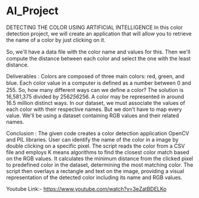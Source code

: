 # AI_Project
DETECTING THE COLOR USING ARTIFICIAL INTELLIGENCE
In this color detection project, we will create an application that will allow you to retrieve the name of a color by just clicking on it.

So, we'll have a data ﬁle with the color name and values for this. Then we'll compute the distance between each color and select the one with the least distance.


Deliverables :
Colors are composed of three main colors: red, green, and blue. Each color value in a computer is deﬁned as a number between 0 and 255. So, how many different ways can we deﬁne a color? The solution is 16,581,375 divided by 256*256*256. A color may be represented in around 16.5 million distinct ways. In our dataset, we must associate the values of each color with their respective names. But we don't have to map every value. We'll be using a dataset containing RGB values and their related names.

Conclusion : 
The given code creates a color detection application OpenCV and PIL libraries. User can identify the name of the color in a image by double clicking on a specific pixel. The script reads the color from a CSV file and employs K means algorithms to find the closest color match  based on the RGB values. It calculates the minimum distance from the clicked pixel to predefined color in the dataset, determining the most matching color. The script then overlays a rectangle and text on the image, providing a visual representation of the detected color including its name and RGB values.

Youtube Link:-
https://www.youtube.com/watch?v=3eZatBDELKo
